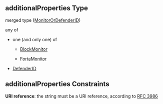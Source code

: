 ## additionalProperties Type

merged type ([MonitorOrDefenderID](definitions-definitions-monitorordefenderid.md))

any of

*   one (and only one) of

    *   [BlockMonitor](definitions-definitions-blockmonitor.md "check type definition")

    *   [FortaMonitor](definitions-definitions-fortamonitor.md "check type definition")

*   [DefenderID](definitions-definitions-defenderid.md "check type definition")

## additionalProperties Constraints

**URI reference**: the string must be a URI reference, according to [RFC 3986](https://tools.ietf.org/html/rfc3986 "check the specification")
